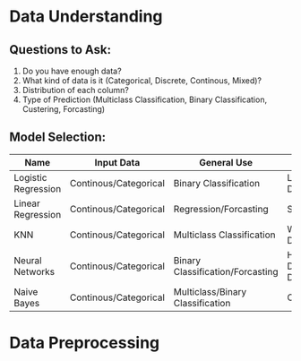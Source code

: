 # Data Understanding

## Questions to Ask:
1. Do you have enough data?
2. What kind of data is it (Categorical, Discrete, Continous, Mixed)?
3. Distribution of each column?
4. Type of Prediction (Multiclass Classification, Binary Classification, Custering, Forcasting)

## Model Selection:

| Name | Input Data | General Use | Excels In| Bad At|
| ----------- | ----------- | ----------- | ----------- | ----------- | 
| Logistic Regression | Continous/Categorical | Binary Classification | Low/High Dimensional Data | Multiclass |
| Linear Regression | Continous/Categorical | Regression/Forcasting | Simple Models | Complex Data |
| KNN | Continous/Categorical | Multiclass Classification | Weirdly Distributed Data | High Dimensional Data |
| Neural Networks | Continous/Categorical | Binary Classification/Forcasting | High Dimension/Complex Data | Performance/Non-Normal |
| Naive Bayes | Continous/Categorical | Multiclass/Binary Classification | Categorical Data | Non-Normal |

# Data Preprocessing

##